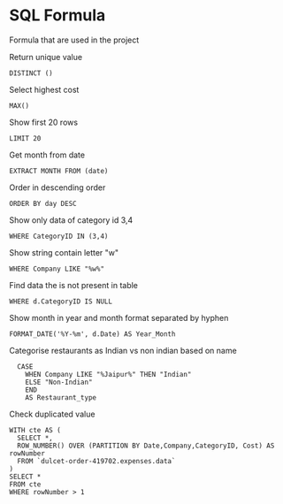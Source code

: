 # SQL Formula

Formula that are used in the project

Return unique value
```
DISTINCT ()
```

Select highest cost
```
MAX()
```

Show first 20 rows
```
LIMIT 20
```

Get month from date
```
EXTRACT MONTH FROM (date)
```

Order in descending order	
```
ORDER BY day DESC
```

Show only data of category id 3,4	
```
WHERE CategoryID IN (3,4)
```

Show string contain letter "w"
```
WHERE Company LIKE "%w%"
```

Find data the is not present in table
```
WHERE d.CategoryID IS NULL
```

Show month in year and month format separated by hyphen
```
FORMAT_DATE('%Y-%m', d.Date) AS Year_Month
```

Categorise restaurants as Indian vs non indian based on name 
```
  CASE
    WHEN Company LIKE "%Jaipur%" THEN "Indian"
    ELSE "Non-Indian"
    END
    AS Restaurant_type
```

Check duplicated value
```
WITH cte AS (
  SELECT *,
  ROW_NUMBER() OVER (PARTITION BY Date,Company,CategoryID, Cost) AS rowNumber
  FROM `dulcet-order-419702.expenses.data` 
)
SELECT * 
FROM cte
WHERE rowNumber > 1
```

